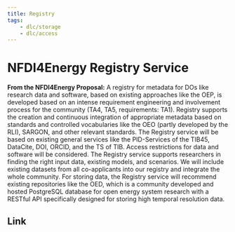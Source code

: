 ```yaml
---
title: Registry
tags:
    - dlc/storage
    - dlc/access
---
```

# NFDI4Energy Registry Service
**From the NFDI4Energy Proposal:** A registry for metadata for DOs like research data and software, based on existing approaches like the OEP, is developed based on an intense requirement engineering and involvement process for the community (TA4, TA5, requirements: TA1). Registry supports the creation and continuous integration of appropriate metadata based on standards and controlled vocabularies like the OEO (partly developed by the RLI), SARGON, and other relevant standards. The Registry service will be based on existing general services like the PID-Services of the TIB45, DataCite, DOI, ORCID, and the TS of TIB. Access restrictions for data and software will be considered. The Registry service supports researchers in finding the right input data, existing models, and scenarios. We will include existing datasets from all co-applicants into our registry and integrate the whole community. For storing data, the Registry service will recommend existing repositories like the OED, which is a community developed and hosted PostgreSQL database for open energy system research with a RESTful API specifically designed for storing high temporal resolution data.

## Link
